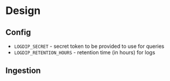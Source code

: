 # Design

## Config

- `LOGDIP_SECRET` - secret token to be provided to use for queries
- `LOGDIP_RETENTION_HOURS` - retention time (in hours) for logs

## Ingestion



